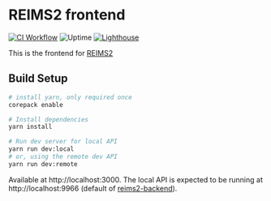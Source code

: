 # REIMS2 frontend

[![CI Workflow](https://img.shields.io/github/actions/workflow/status/reims2/reims2-frontend/ci.yml?branch=main&label=ci)](https://github.com/reims2/reims2-frontend/actions/workflows/ci.yml)
![Uptime](https://img.shields.io/uptimerobot/ratio/m789007197-530f6cec68b3f8f49de17c99?label=uptime)
[![Lighthouse](https://img.shields.io/github/actions/workflow/status/reims2/reims2-frontend/lighthouse.yml?branch=main&label=Lighthouse)](https://github.com/reims2/reims2-frontend/actions/workflows/lighthouse.yml)

This is the frontend for [REIMS2](https://reims2.app)

## Build Setup

```bash
# install yarn, only required once
corepack enable

# Install dependencies
yarn install

# Run dev server for local API
yarn run dev:local 
# or, using the remote dev API
yarn run dev:remote
```

Available at http://localhost:3000. The local API is expected to be running at http://localhost:9966 (default of [reims2-backend](https://github.com/reims2/reims2-backend)).
